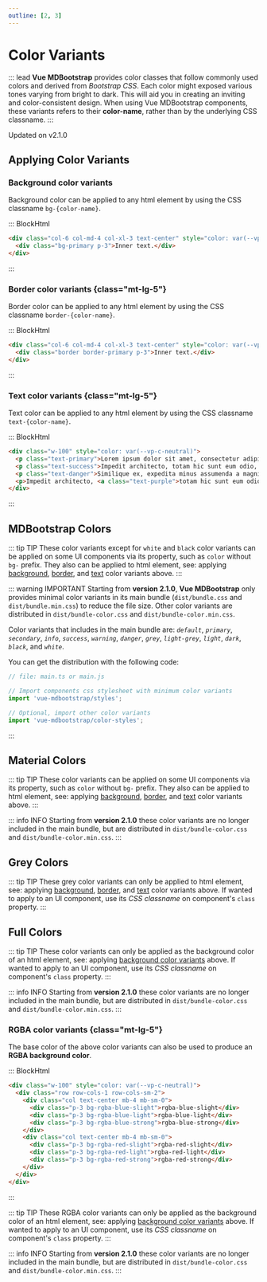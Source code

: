 ```yaml
---
outline: [2, 3]
---
```


# Color Variants

::: lead
**Vue MDBootstrap** provides color classes that follow commonly used colors and derived from
_Bootstrap CSS_. Each color might exposed various tones varying from bright to dark. This will
aid you in creating an inviting and color-consistent design. When using Vue MDBootstrap
components, these variants refers to their **color-name**, rather than by the underlying CSS classname.
:::

<SmallNote color="teal">Updated on v2.1.0</SmallNote>

## Applying Color Variants

### Background color variants

Background color can be applied to any html element by using the CSS classname `bg-{color-name}`.

::: BlockHtml

```html
<div class="col-6 col-md-4 col-xl-3 text-center" style="color: var(--vp-c-neutral)">
  <div class="bg-primary p-3">Inner text.</div>
</div>
```
:::


### Border color variants {class="mt-lg-5"}

Border color can be applied to any html element by using the CSS classname `border-{color-name}`.

::: BlockHtml

```html
<div class="col-6 col-md-4 col-xl-3 text-center" style="color: var(--vp-c-neutral)">
  <div class="border border-primary p-3">Inner text.</div>
</div>
```
:::


### Text color variants {class="mt-lg-5"}

Text color can be applied to any html element by using the CSS classname `text-{color-name}`.

::: BlockHtml

```html
<div class="w-100" style="color: var(--vp-c-neutral)">
  <p class="text-primary">Lorem ipsum dolor sit amet, consectetur adipisicing elit.</p>
  <p class="text-success">Impedit architecto, totam hic sunt eum odio, deleniti.</p>
  <p class="text-danger">Similique ex, expedita minus assumenda a magni beatae dolorum itaque.</p>
  <p>Impedit architecto, <a class="text-purple">totam hic sunt eum odio, deleniti</a>.</p>
</div>
```
:::


## MDBootstrap Colors

<ColorPalette palette="bootstrap" class="py-3"></ColorPalette>

::: tip <BsIcon icon="tips_and_updates" /><span class="ms-2 h6 mb-0">TIP</span>
These color variants except for `white` and `black` color variants can be applied 
on some UI components via its property, such as `color` without `bg-` prefix. They also 
can be applied to html element, see: applying [background](#background-color-variants), 
[border](#border-color-variants), and [text](#text-color-variants) color variants above. 
:::

::: warning <BsIcon icon="report_sharp" /><span class="ms-2 h6 mb-0">IMPORTANT</span>
Starting from **version 2.1.0**, **Vue MDBootstrap** only provides minimal color 
variants in its main bundle (`dist/bundle.css` and `dist/bundle.min.css`) to reduce 
the file size. Other color variants are distributed in `dist/bundle-color.css` and 
`dist/bundle-color.min.css`. 

Color variants that includes in the main bundle are: _`default`_, _`primary`_, _`secondary`_, 
_`info`_, _`success`_, _`warning`_, _`danger`_, _`grey`_, _`light-grey`_, _`light`_, _`dark`_, 
_`black`_, and _`white`_. 

You can get the distribution with the following code:  

```ts
// file: main.ts or main.js

// Import components css stylesheet with minimum color variants
import 'vue-mdbootstrap/styles';

// Optional, import other color variants
import 'vue-mdbootstrap/color-styles';

```
:::


## Material Colors

<ColorPalette palette="material" class="py-3"></ColorPalette>

::: tip <BsIcon icon="tips_and_updates" /><span class="ms-2 h6 mb-0">TIP</span>
These color variants can be applied on some UI components via its property, such as `color` 
without `bg-` prefix. They also can be applied to html element, see: applying 
[background](#background-color-variants), [border](#border-color-variants), and 
[text](#text-color-variants) color variants above.
:::

::: info <BsIcon icon="info_outlined" /><span class="ms-2 h6 mb-0">INFO</span>
Starting from **version 2.1.0** these color variants are no longer included in 
the main bundle, but are distributed in `dist/bundle-color.css` and `dist/bundle-color.min.css`.
:::


## Grey Colors

<ColorPalette palette="grays" class="py-3"></ColorPalette>

::: tip <BsIcon icon="tips_and_updates" /><span class="ms-2 h6 mb-0">TIP</span>
These grey color variants can only be applied to html element, see: applying
[background](#background-color-variants), [border](#border-color-variants), and
[text](#text-color-variants) color variants above. If wanted to apply
to an UI component, use its _CSS classname_ on component's `class` property.
:::


## Full Colors

<ColorPalette palette="fullColor" class="py-3"></ColorPalette>

::: tip <BsIcon icon="tips_and_updates" /><span class="ms-2 h6 mb-0">TIP</span>
These color variants can only be applied as the background color of an html element,
see: applying [background color variants](#background-color-variants) above.
If wanted to apply to an UI component, use its _CSS classname_ on component's `class` property.
:::

::: info <BsIcon icon="info_outlined" /><span class="ms-2 h6 mb-0">INFO</span>
Starting from **version 2.1.0** these color variants are no longer included in 
the main bundle, but are distributed in `dist/bundle-color.css` and `dist/bundle-color.min.css`.
:::

### RGBA color variants {class="mt-lg-5"}

The base color of the above color variants can also be used to produce an **RGBA background color**.

::: BlockHtml

```html
<div class="w-100" style="color: var(--vp-c-neutral)">
  <div class="row row-cols-1 row-cols-sm-2">
    <div class="col text-center mb-4 mb-sm-0">
      <div class="p-3 bg-rgba-blue-slight">rgba-blue-slight</div>
      <div class="p-3 bg-rgba-blue-light">rgba-blue-light</div>
      <div class="p-3 bg-rgba-blue-strong">rgba-blue-strong</div>
    </div>
    <div class="col text-center mb-4 mb-sm-0">
      <div class="p-3 bg-rgba-red-slight">rgba-red-slight</div>
      <div class="p-3 bg-rgba-red-light">rgba-red-light</div>
      <div class="p-3 bg-rgba-red-strong">rgba-red-strong</div>
    </div>
  </div>
</div>
```
:::

::: tip <BsIcon icon="tips_and_updates" /><span class="ms-2 h6 mb-0">TIP</span>
These RGBA color variants can only be applied as the background color of an html 
element, see: applying [background color variants](#background-color-variants) above.
If wanted to apply to an UI component, use its _CSS classname_ on component's `class` property.
:::

::: info <BsIcon icon="info_outlined" /><span class="ms-2 h6 mb-0">INFO</span>
Starting from **version 2.1.0** these color variants are no longer included in 
the main bundle, but are distributed in `dist/bundle-color.css` and `dist/bundle-color.min.css`.
:::
